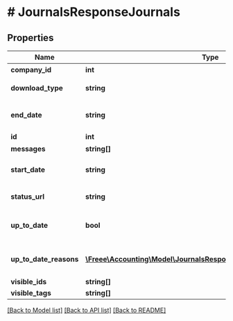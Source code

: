 # # JournalsResponseJournals

## Properties

Name | Type | Description | Notes
------------ | ------------- | ------------- | -------------
**company_id** | **int** | 事業所ID |
**download_type** | **string** | ダウンロード形式 | [optional]
**end_date** | **string** | 取得終了日 (yyyy-mm-dd) | [optional]
**id** | **int** | 受け付けID |
**messages** | **string[]** |  | [optional]
**start_date** | **string** | 取得開始日 (yyyy-mm-dd) | [optional]
**status_url** | **string** | ステータス確認用URL | [optional]
**up_to_date** | **bool** | 集計結果が最新かどうか | [optional]
**up_to_date_reasons** | [**\Freee\Accounting\Model\JournalsResponseJournalsUpToDateReasons[]**](JournalsResponseJournalsUpToDateReasons.md) | 集計が最新でない場合の要因情報 | [optional]
**visible_ids** | **string[]** |  | [optional]
**visible_tags** | **string[]** |  | [optional]

[[Back to Model list]](../../README.md#models) [[Back to API list]](../../README.md#endpoints) [[Back to README]](../../README.md)
